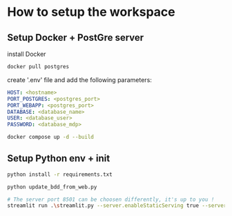 # How to setup the workspace

## Setup Docker + PostGre server

install Docker

```bash
docker pull postgres
```

create '.env' file and add the following parameters:

```yaml
HOST: <hostname>
PORT_POSTGRES: <postgres_port>
PORT_WEBAPP: <postgres_port>
DATABASE: <database_name>
USER: <database_user>
PASSWORD: <database_mdp>
```

```bash
docker compose up -d --build
```

## Setup Python env + init

```bash
python install -r requirements.txt
```

```bash
python update_bdd_from_web.py
```

```bash
# The server port 8501 can be choosen differently, it's up to you !
streamlit run .\streamlit.py --server.enableStaticServing true --server.port 8501
```
